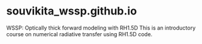 # souvikita_wssp.github.io
WSSP: Optically thick forward modeling with RH1.5D
This is an introductory course on numerical radiative transfer using RH1.5D code.
